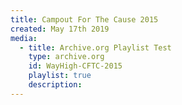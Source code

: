 ```yaml
---
title: Campout For The Cause 2015
created: May 17th 2019
media:
  - title: Archive.org Playlist Test
    type: archive.org
    id: WayHigh-CFTC-2015
    playlist: true
    description: 
---
```


